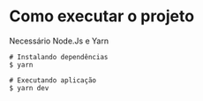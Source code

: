 # Como executar o projeto

Necessário Node.Js e Yarn
```
# Instalando dependências
$ yarn

# Executando aplicação
$ yarn dev
```

